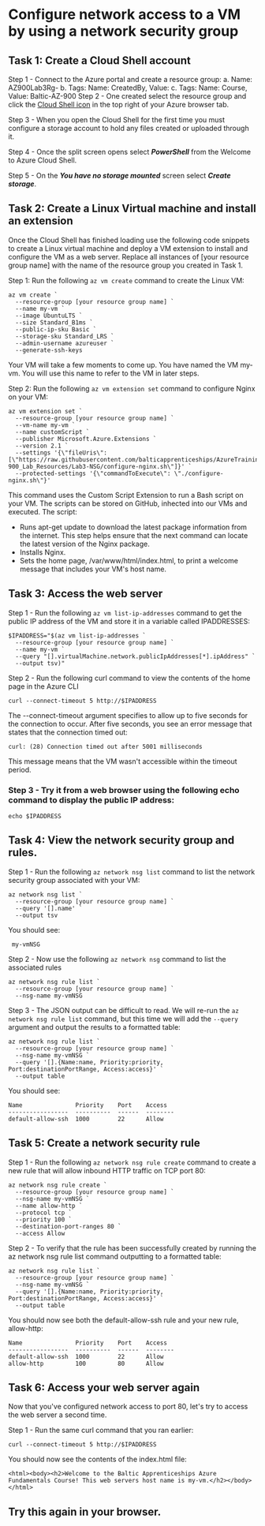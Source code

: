 # Configure network access to a VM by using a network security group

## Task 1: Create a Cloud Shell account
Step 1 -	Connect to the Azure portal and create a resource group:
  a. Name: AZ900Lab3Rg-<your initials>
  b. Tags: Name: CreatedBy, Value: <Your name no spaces>
  c. Tags: Name: Course, Value: Baltic-AZ-900
Step 2 -	One created select the resource group and click the [Cloud Shell icon](https://learn.microsoft.com/en-us/azure/cloud-shell/media/overview/portal-launch-icon.png) in the top right of your Azure browser tab.

Step 3 -	When you open the Cloud Shell for the first time you must configure a storage account to hold any files created or uploaded through it.

Step 4 -	Once the split screen opens select ***PowerShell*** from the Welcome to Azure Cloud Shell.

Step 5 -	On the ***You have no storage mounted*** screen select ***Create storage***.

## Task 2: Create a Linux Virtual machine and install an extension
Once the Cloud Shell has finished loading use the following code snippets to create a Linux virtual machine and deploy a VM extension to install and configure the VM as a web server. Replace all instances of [your resource group name] with the name of the resource group you created in Task 1.

Step 1: Run the following ```az vm create``` command to create the Linux VM:
```
az vm create `
  --resource-group [your resource group name] `
  --name my-vm `
  --image UbuntuLTS `
  --size Standard_B1ms `
  --public-ip-sku Basic `
  --storage-sku Standard_LRS `
  --admin-username azureuser `
  --generate-ssh-keys
```
Your VM will take a few moments to come up. You have named the VM my-vm. You will use this name to refer to the VM in later steps.

Step 2: Run the following ```az vm extension set``` command to configure Nginx on your VM:
```
az vm extension set `
  --resource-group [your resource group name] `
  --vm-name my-vm `
  --name customScript `
  --publisher Microsoft.Azure.Extensions `
  --version 2.1 `
  --settings '{\"fileUris\":[\"https://raw.githubusercontent.com/balticapprenticeships/AzureTraining/main/AZ-900_Lab_Resources/Lab3-NSG/configure-nginx.sh\"]}' `
  --protected-settings '{\"commandToExecute\": \"./configure-nginx.sh\"}'
```
This command uses the Custom Script Extension to run a Bash script on your VM. The scripts can be stored on GitHub, inhected into our VMs and executed.
The script:

   - Runs apt-get update to download the latest package information from the internet. This step helps ensure that the next command can locate the latest version of the Nginx package.
   - Installs Nginx.
   - Sets the home page, /var/www/html/index.html, to print a welcome message that includes your VM's host name.


## Task 3: Access the web server
Step 1 - Run the following ```az vm list-ip-addresses``` command to get the public IP address of the VM and store it in a variable called IPADDRESSES:
```
$IPADDRESS="$(az vm list-ip-addresses `
  --resource-group [your resource group name] `
  --name my-vm `
  --query "[].virtualMachine.network.publicIpAddresses[*].ipAddress" `
  --output tsv)"
```
Step 2 - Run the following curl command to view the contents of the home page in the Azure CLI
```
curl --connect-timeout 5 http://$IPADDRESS
```
The --connect-timeout argument specifies to allow up to five seconds for the connection to occur. After five seconds, you see an error message that states that the connection timed out:
```
curl: (28) Connection timed out after 5001 milliseconds
```
This message means that the VM wasn't accessible within the timeout period.

### Step 3 - Try it from a web browser using the following echo command to display the public IP address:
```
echo $IPADDRESS
```

## Task 4: View the network security group and rules.
Step 1 - Run the following ```az network nsg list``` command to list the network security group associated with your VM:
```
az network nsg list `
  --resource-group [your resource group name] `
  --query '[].name' `
  --output tsv
```

You should see:
```
 my-vmNSG
```

Step 2 - Now use the following ```az network nsg``` command to list the associated rules
```
az network nsg rule list `
  --resource-group [your resource group name] `
  --nsg-name my-vmNSG
```
Step 3 - The JSON output can be difficult to read. We will re-run the ```az network nsg rule list``` command, but this time we will add the ```--query``` argument and output the results to a formatted table:
```
az network nsg rule list `
  --resource-group [your resource group name] `
  --nsg-name my-vmNSG `
  --query '[].{Name:name, Priority:priority, Port:destinationPortRange, Access:access}' `
  --output table
```
You should see:
```
Name               Priority    Port    Access
-----------------  ----------  ------  --------
default-allow-ssh  1000        22      Allow
```

## Task 5: Create a network security rule

Step 1 - Run the following ```az network nsg rule create``` command to create a new rule that will allow inbound HTTP traffic on TCP port 80:
```
az network nsg rule create `
  --resource-group [your resource group name] `
  --nsg-name my-vmNSG `
  --name allow-http `
  --protocol tcp `
  --priority 100 `
  --destination-port-ranges 80 `
  --access Allow
```

Step 2 - To verify that the rule has been successfully created by running the az network nsg rule list command outputting to a formatted table:
```
az network nsg rule list `
  --resource-group [your resource group name] `
  --nsg-name my-vmNSG `
  --query '[].{Name:name, Priority:priority, Port:destinationPortRange, Access:access}' `
  --output table
```
You should now see both the default-allow-ssh rule and your new rule, allow-http:
```
Name               Priority    Port    Access
-----------------  ----------  ------  --------
default-allow-ssh  1000        22      Allow
allow-http         100         80      Allow
```

## Task 6: Access your web server again

Now that you've configured network access to port 80, let's try to access the web server a second time.

Step 1 - Run the same curl command that you ran earlier:
```
curl --connect-timeout 5 http://$IPADDRESS
```

You should now see the contents of the index.html file:
```
<html><body><h2>Welcome to the Baltic Apprenticeships Azure Fundamentals Course! This web servers host name is my-vm.</h2></body></html>
```
## Try this again in your browser.
